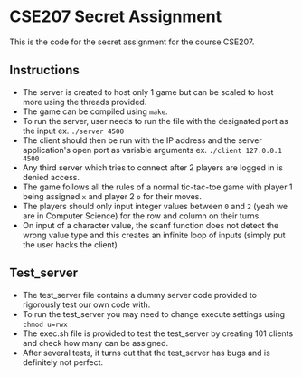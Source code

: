 # CSE207 Secret Assignment

This is the code for the secret assignment for the course CSE207.

## Instructions

- The server is created to host only 1 game but can be scaled to host more using the threads provided. 
- The game can be compiled using `make`.
- To run the server, user needs to run the file with the designated port as the input ex. `./server 4500`
- The client should then be run with the IP address and the server application's open port as variable arguments ex. `./client 127.0.0.1 4500`
- Any third server which tries to connect after 2 players are logged in is denied access.
- The game follows all the rules of a normal tic-tac-toe game with player 1 being assigned `x` and player 2 `o` for their moves. 
- The players should only input integer values between `0` and `2` (yeah we are in Computer Science) for the row and column on their turns.
- On input of a character value, the scanf function does not detect the wrong value type and this creates an infinite loop of inputs (simply put the user hacks the client)

## Test_server

- The test_server file contains a dummy server code provided to rigorously test our own code with.
- To run the test_server you may need to change execute settings using `chmod u=rwx`
- The exec.sh file is provided to test the test_server by creating 101 clients and check how many can be assigned.
- After several tests, it turns out that the test_server has bugs and is definitely not perfect.
